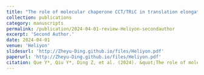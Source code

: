 ```yaml
---
title: "The role of molecular chaperone CCT/TRiC in translation elongation: A literature review"
collection: publications
category: manuscripts
permalink: /publication/2024-04-01-review-Heliyon-secondauthor
excerpt: 'Second Author.'
date: 2024-04-01
venue: 'Heliyon'
slidesurl: 'http://Zheyu-Ding.github.io/files/Heliyon.pdf'
paperurl: 'http://Zheyu-Ding.github.io/files/Heliyon.pdf'
citation: Que Y*, Qiu Y*, Ding Z, et al. (2024). &quot;The role of molecular chaperone CCT/TRiC in translation elongation: A literature review.&quot; <i>Heliyon</i>. 10(7):e29029'
---
```



